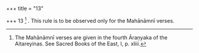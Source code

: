 +++
title = "13"

+++
13 [^7] . This rule is to be observed only for the Mahānāmnī verses.


[^7]:  The Mahānāmnī verses are given in the fourth Āraṇyaka of the Aitareyinas. See Sacred Books of the East, I, p. xliii.
